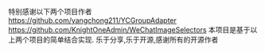特别感谢以下两个项目作者
https://github.com/yangchong211/YCGroupAdapter
https://github.com/KnightOneAdmin/WeChatImageSelectors
本项目是基于以上两个项目的简单结合实现.
乐于分享,乐于开源,感谢所有的开源作者


